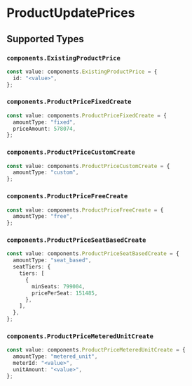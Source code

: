 # ProductUpdatePrices


## Supported Types

### `components.ExistingProductPrice`

```typescript
const value: components.ExistingProductPrice = {
  id: "<value>",
};
```

### `components.ProductPriceFixedCreate`

```typescript
const value: components.ProductPriceFixedCreate = {
  amountType: "fixed",
  priceAmount: 578074,
};
```

### `components.ProductPriceCustomCreate`

```typescript
const value: components.ProductPriceCustomCreate = {
  amountType: "custom",
};
```

### `components.ProductPriceFreeCreate`

```typescript
const value: components.ProductPriceFreeCreate = {
  amountType: "free",
};
```

### `components.ProductPriceSeatBasedCreate`

```typescript
const value: components.ProductPriceSeatBasedCreate = {
  amountType: "seat_based",
  seatTiers: {
    tiers: [
      {
        minSeats: 799004,
        pricePerSeat: 151485,
      },
    ],
  },
};
```

### `components.ProductPriceMeteredUnitCreate`

```typescript
const value: components.ProductPriceMeteredUnitCreate = {
  amountType: "metered_unit",
  meterId: "<value>",
  unitAmount: "<value>",
};
```

